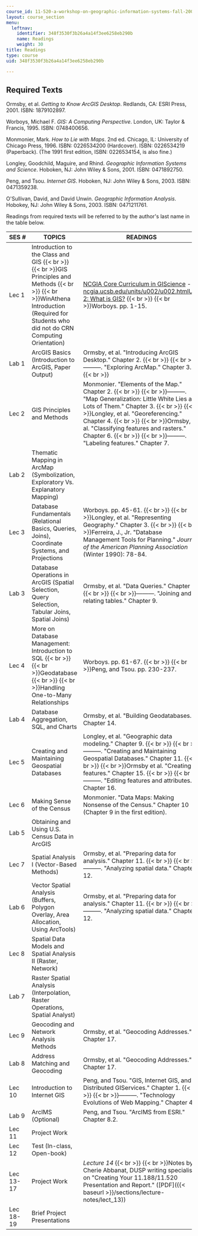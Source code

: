 ```yaml
---
course_id: 11-520-a-workshop-on-geographic-information-systems-fall-2005
layout: course_section
menu:
  leftnav:
    identifier: 348f3530f3b26a4a14f3ee6258eb290b
    name: Readings
    weight: 30
title: Readings
type: course
uid: 348f3530f3b26a4a14f3ee6258eb290b

---
```


Required Texts
--------------

Ormsby, et al. _Getting to Know ArcGIS Desktop_. Redlands, CA: ESRI Press, 2001. ISBN: 1879102897.

Worboys, Michael F. _GIS: A Computing Perspective_. London, UK: Taylor & Francis, 1995. ISBN: 0748400656.

Monmonier, Mark. _How to Lie with Maps_. 2nd ed. Chicago, IL: University of Chicago Press, 1996. ISBN: 0226534200 (Hardcover). ISBN: 0226534219 (Paperback). (The 1991 first edition, ISBN: 0226534154, is also fine.)

Longley, Goodchild, Maguire, and Rhind. _Geographic Information Systems and Science_. Hoboken, NJ: John Wiley & Sons, 2001. ISBN: 0471892750.

Peng, and Tsou. _Internet GIS_. Hoboken, NJ: John Wiley & Sons, 2003. ISBN: 0471359238.

O'Sullivan, David, and David Unwin. _Geographic Information Analysis_. Hobokey, NJ: John Wiley & Sons, 2003. ISBN: 0471211761.

Readings from required texts will be referred to by the author's last name in the table below.

| SES # | TOPICS | READINGS |
| --- | --- | --- |
| Lec 1 | Introduction to the Class and GIS  {{< br >}}  {{< br >}}GIS Principles and Methods  {{< br >}}  {{< br >}}WinAthena Introduction (Required for Students who did not do CRN Computing Orientation) | [NCGIA Core Curriculum in GIScience](http://ncgia.ucsb.edu/units/u002/u002.html) - [ncgia.ucsb.edu/units/u002/u002.html](http://ncgia.ucsb.edu/units/u002/u002.html)[Unit 2: What is GIS?](http://www.ncgia.ucsb.edu/giscc/units/u002/)  {{< br >}}  {{< br >}}Worboys. pp. 1-15. |
| Lab 1 | ArcGIS Basics (Introduction to ArcGIS, Paper Output) | Ormsby, et al. "Introducing ArcGIS Desktop." Chapter 2.  {{< br >}}  {{< br >}}———. "Exploring ArcMap." Chapter 3.  {{< br >}}  |
| Lec 2 | GIS Principles and Methods | Monmonier. "Elements of the Map." Chapter 2.  {{< br >}}  {{< br >}}———. "Map Generalization: Little White Lies and Lots of Them." Chapter 3.  {{< br >}}  {{< br >}}Longley, et al. "Georeferencing." Chapter 4.  {{< br >}}  {{< br >}}Ormsby, et al. "Classifying features and rasters." Chapter 6.  {{< br >}}  {{< br >}}———. "Labeling features." Chapter 7. |
| Lab 2 | Thematic Mapping in ArcMap (Symbolization, Exploratory Vs. Explanatory Mapping) | &nbsp; |
| Lec 3 | Database Fundamentals (Relational Basics, Queries, Joins), Coordinate Systems, and Projections | Worboys. pp. 45-61.  {{< br >}}  {{< br >}}Longley, et al. "Representing Geography." Chapter 3.  {{< br >}}  {{< br >}}Ferreira, J., Jr. "Database Management Tools for Planning." _Journal of the American Planning Association_ (Winter 1990): 78-84. |
| Lab 3 | Database Operations in ArcGIS (Spatial Selection, Query Selection, Tabular Joins, Spatial Joins) | Ormsby, et al. "Data Queries." Chapter 8.  {{< br >}}  {{< br >}}———. "Joining and relating tables." Chapter 9. |
| Lec 4 | More on Database Management: Introduction to SQL  {{< br >}}  {{< br >}}Geodatabase  {{< br >}}  {{< br >}}Handling One-to-Many Relationships | Worboys. pp. 61-67.  {{< br >}}  {{< br >}}Peng, and Tsou. pp. 230-237. |
| Lab 4 | Database Aggregation, SQL, and Charts | Ormsby, et al. "Building Geodatabases." Chapter 14. |
| Lec 5 | Creating and Maintaining Geospatial Databases | Longley, et al. "Geographic data modeling." Chapter 9.  {{< br >}}  {{< br >}}———. "Creating and Maintaining Geospatial Databases." Chapter 11.  {{< br >}}  {{< br >}}Ormsby et al. "Creating features." Chapter 15.  {{< br >}}  {{< br >}}———. "Editing features and attributes." Chapter 16. |
| Lec 6 | Making Sense of the Census | Monmonier. "Data Maps: Making Nonsense of the Census." Chapter 10 (Chapter 9 in the first edition). |
| Lab 5 | Obtaining and Using U.S. Census Data in ArcGIS | &nbsp; |
| Lec 7 | Spatial Analysis I (Vector-Based Methods) | Ormsby, et al. "Preparing data for analysis." Chapter 11.  {{< br >}}  {{< br >}}———. "Analyzing spatial data." Chapter 12. |
| Lab 6 | Vector Spatial Analysis (Buffers, Polygon Overlay, Area Allocation, Using ArcTools) | Ormsby, et al. "Preparing data for analysis." Chapter 11.  {{< br >}}  {{< br >}}———. "Analyzing spatial data." Chapter 12. |
| Lec 8 | Spatial Data Models and Spatial Analysis II (Raster, Network) | &nbsp; |
| Lab 7 | Raster Spatial Analysis (Interpolation, Raster Operations, Spatial Analyst) | &nbsp; |
| Lec 9 | Geocoding and Network Analysis Methods | Ormsby, et al. "Geocoding Addresses." Chapter 17. |
| Lab 8 | Address Matching and Geocoding | Ormsby, et al. "Geocoding Addresses." Chapter 17. |
| Lec 10 | Introduction to Internet GIS | Peng, and Tsou. "GIS, Internet GIS, and Distributed GIServices." Chapter 1.  {{< br >}}  {{< br >}}———. "Technology Evolutions of Web Mapping." Chapter 4. |
| Lab 9 | ArcIMS (Optional) | Peng, and Tsou. "ArcIMS from ESRI." Chapter 8.2. |
| Lec 11 | Project Work | &nbsp; |
| Lec 12 | Test (In-class, Open-book) | &nbsp; |
| Lec 13-17 | Project Work | _Lecture 14_  {{< br >}}  {{< br >}}Notes by Cherie Abbanat, DUSP writing specialist, on "Creating Your 11.188/11.520 Presentation and Report." ([PDF]({{< baseurl >}}/sections/lecture-notes/lect_13)) |
| Lec 18-19 | Brief Project Presentations |